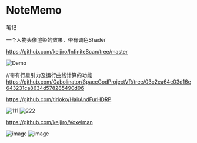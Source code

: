 # NoteMemo
笔记

一个人物头像渲染的效果，带有调色Shader

https://github.com/keijiro/InfiniteScan/tree/master

![Demo](https://github.com/gcj2450/NoteMemo/assets/11438971/77ef43f1-7048-4b4f-a187-a4667c24daff)


//带有行星引力及运行曲线计算的功能
https://github.com/Gabolinator/SpaceGodProjectVR/tree/03c2ea64e03d16e643231ca8634d578285490d96

https://github.com/tirioko/HairAndFurHDRP

![111](https://github.com/gcj2450/NoteMemo/assets/11438971/992b3a87-8cd0-4fb2-8748-f49a060f46d9)
![222](https://github.com/gcj2450/NoteMemo/assets/11438971/fbb45a97-c76b-491a-880e-e89e680627d2)

https://github.com/keijiro/Voxelman

![image](https://github.com/gcj2450/NoteMemo/assets/11438971/fa791abe-c5ab-40a1-a000-8f59c5bfab53)
![image](https://github.com/gcj2450/NoteMemo/assets/11438971/ff37072a-2b81-472f-9440-555e3a352daa)

